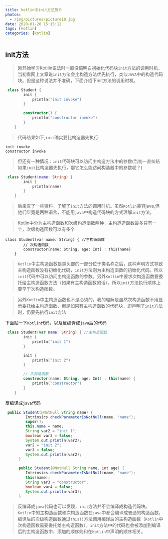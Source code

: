 ```yaml
---
title: kotlin中init方法简介
photos:
  - /img/pictures/picture10.jpg
date: 2020-01-28 15:15:12
tags: [kotlin]
categories: [kotlin]
---
```



## init方法

> 刚开始学习Kotliln语法时一直没搞明白初始化代码块`init`方法的调用时机，当初看网上文章说`init`方法会比构造方法优先执行，类似`JAVA`中的构造代码块。但是这种说法并不准确，下面介绍下init方法的调用时机。

<!--more-->

```kotlin
 class Student {
        init {
            println("init invoke")
        }

        constructor() {
            println("constructor invoke")
        }
    }
```
> 代码结果如下,`init`确实要比构造器先执行

```
init invoke
constructor invoke
```


> 但还有一种情况：`init`代码块可以访问主构造方法中的参数(当初一直纠结如果`init`比构造器先执行，那它怎么能访问构造器中的参数呢？)

```kotlin
 class Student(name: String) {
        init {
            println(name)
        }
    }
```
> 后来查了一些资料，了解了`init`方法的调用时机。虽然`Kotlin`兼容java,但他们毕竟是两种语言，不能用`java`中构造代码块的方式理解`init`方法。

> Kotlin中分为主构造函数和次级构造函数两种，主构造造函数最多只有一个，次级构造函数可以有多个

```
class Student(var name: String) { //主构造函数
        // 次构造函数
        constructor(name: String, age: Int) : this(name)
    }
```
> `Kotlin`中主构造函数是类头部的一部分位于类名称之后，这种声明方式导致主构造函数没有初始化代码，`init`方法则为主构造函数的初始化代码。所以`init`代码中可以访问主构造函数的参数。另外`Kotlin`中要求次构造函数要委托给主构造函数方法（如果有主构造函数的话），所以`init`方法执行顺序上要早于次构造函数。

> 另外`Kotlin`中主构造函数也不是必须的，我的理解是虽然次构造函数不用显示委托给主构造函数，但是如果有主构造函数的代码块，即声明了`init`方法时，仍要先执行`init`方法

下面贴一下`Kotlin`代码，以及反编译成`java`后的代码

```Kotlin
 class Student(var name: String) { //主构造函数
        init {
            println("init 1")
        }

        init {
            println("init 2")
        }

        // 次构造函数
        constructor(name: String, age: Int) : this(name) {
            println("constructor")
        }
    }

```

反编译成`java`代码

```java
 public Student(@NotNull String name) {
         Intrinsics.checkParameterIsNotNull(name, "name");
         super();
         this.name = name;
         String var2 = "init 1";
         boolean var3 = false;
         System.out.println(var2);
         var2 = "init 2";
         var3 = false;
         System.out.println(var2);
      }

      public Student(@NotNull String name, int age) {
         Intrinsics.checkParameterIsNotNull(name, "name");
         this(name);
         String var3 = "constructor";
         boolean var4 = false;
         System.out.println(var3);
      }

```

> 反编译成`java`代码也可以发现，`init`方法并不会编译成构造代码块。`Kotlin`中的主构造函数和次构造函数在`java`中都会编译成普通的构造函数，编译后的次级构造函数通过`this()`方法调用编译后的主构造函数（`Kotlin`中次构造函数需要委托给主构造函数）。`init`方法中的代码也会被添加到编译后的主构造函数中，添加的顺序则和在`Kotlin`中声明的顺序相关。

